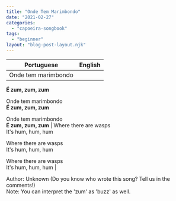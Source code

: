 ```yaml
---
title: "Onde Tem Marimbondo"
date: "2021-02-27"
categories: 
  - "capoeira-songbook"
tags: 
  - "beginner"
layout: "blog-post-layout.njk"
---
```


| Portuguese | English |
| --- | --- |
| Onde tem marimbondo  
**É zum, zum, zum**  
  
Onde tem marimbondo  
**É zum, zum, zum**  
  
Onde tem marimbondo  
**É zum, zum, zum** | Where there are wasps  
It's hum, hum, hum  
  
Where there are wasps  
It's hum, hum, hum  
  
Where there are wasps  
It's hum, hum, hum |

<figcaption>

Author: Unknown (Do you know who wrote this song? Tell us in the comments!)  
Note: You can interpret the 'zum' as 'buzz' as well.

</figcaption>
